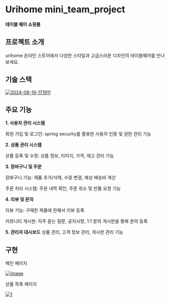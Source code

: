 # **Urihome mini_team_project**
**테이블 웨어 쇼핑몰**

## **프로젝트 소개**
urihome 온라인 스토어에서 다양한 스타일과 고급스러운 디자인의 테이블웨어를 만나보세요. 

## **기술 스택**
<a href="https://ibb.co/TBbJvQF"><img src="https://i.ibb.co/WWP7xrY/2024-08-19-171911.png" alt="2024-08-19-171911" border="0"></a>

## **주요 기능**
**1. 사용자 관리 시스템**

회원 가입 및 로그인: spring security를 활용한 사용자 인증 및 권한 관리 기능 

**2. 상품 관리 시스템**

상품 등록 및 수정: 상품 정보, 이미지, 가격, 재고 관리 기능

**3. 장바구니 및 주문**

장바구니 기능: 제품 추가/삭제, 수량 변경, 예상 배송비 계산

주문 처리 시스템: 주문 내역 확인, 주문 취소 및 반품 요청 기능

**4. 리뷰 및 문의**

리뷰 기능: 구매한 제품에 한해서 리뷰 등록 

커뮤니티 게시판: 자주 묻는 질문, 공지사항, 1:1 문의 게시판을 통해 문의 등록  

**5. 관리자 대시보드**
상품 관리, 고객 정보 관리, 게시판 관리 기능

## **구현**
메인 페이지

<a href="https://ibb.co/5cxMW0h"><img src="https://i.ibb.co/NYnV6v2/image.png" alt="image" border="0"></a>

상품 목록 페이지 

<a href="https://ibb.co/Yp6ZjVy"><img src="https://i.ibb.co/vZbYzMQ/1.png" alt="1" border="0"></a>

